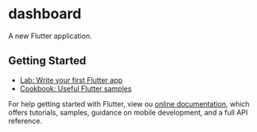 # dashboard

A new Flutter application.

## Getting Started




- [Lab: Write your first Flutter app](https://flutter.dev/docs/get-started/codelab)
- [Cookbook: Useful Flutter samples](https://flutter.dev/docs/cookbook)

For help getting started with Flutter, view ou
[online documentation](https://flutter.dev/docs), which offers tutorials,
samples, guidance on mobile development, and a full API reference.
